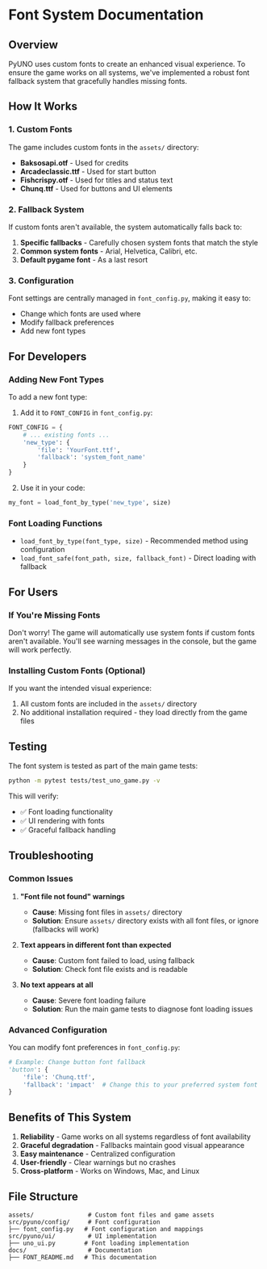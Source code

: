 # Font System Documentation

## Overview

PyUNO uses custom fonts to create an enhanced visual experience. To ensure the game works on all systems, we've implemented a robust font fallback system that gracefully handles missing fonts.

## How It Works

### 1. Custom Fonts
The game includes custom fonts in the `assets/` directory:
- **Baksosapi.otf** - Used for credits
- **Arcadeclassic.ttf** - Used for start button
- **Fishcrispy.otf** - Used for titles and status text
- **Chunq.ttf** - Used for buttons and UI elements

### 2. Fallback System
If custom fonts aren't available, the system automatically falls back to:
1. **Specific fallbacks** - Carefully chosen system fonts that match the style
2. **Common system fonts** - Arial, Helvetica, Calibri, etc.
3. **Default pygame font** - As a last resort

### 3. Configuration
Font settings are centrally managed in `font_config.py`, making it easy to:
- Change which fonts are used where
- Modify fallback preferences
- Add new font types

## For Developers

### Adding New Font Types
To add a new font type:

1. Add it to `FONT_CONFIG` in `font_config.py`:
```python
FONT_CONFIG = {
    # ... existing fonts ...
    'new_type': {
        'file': 'YourFont.ttf',
        'fallback': 'system_font_name'
    }
}
```

2. Use it in your code:
```python
my_font = load_font_by_type('new_type', size)
```

### Font Loading Functions
- `load_font_by_type(font_type, size)` - Recommended method using configuration
- `load_font_safe(font_path, size, fallback_font)` - Direct loading with fallback

## For Users

### If You're Missing Fonts
Don't worry! The game will automatically use system fonts if custom fonts aren't available. You'll see warning messages in the console, but the game will work perfectly.

### Installing Custom Fonts (Optional)
If you want the intended visual experience:
1. All custom fonts are included in the `assets/` directory
2. No additional installation required - they load directly from the game files

## Testing

The font system is tested as part of the main game tests:
```bash
python -m pytest tests/test_uno_game.py -v
```

This will verify:
- ✅ Font loading functionality
- ✅ UI rendering with fonts
- ✅ Graceful fallback handling

## Troubleshooting

### Common Issues

1. **"Font file not found" warnings**
   - **Cause**: Missing font files in `assets/` directory
   - **Solution**: Ensure `assets/` directory exists with all font files, or ignore (fallbacks will work)

2. **Text appears in different font than expected**
   - **Cause**: Custom font failed to load, using fallback
   - **Solution**: Check font file exists and is readable

3. **No text appears at all**
   - **Cause**: Severe font loading failure
   - **Solution**: Run the main game tests to diagnose font loading issues

### Advanced Configuration

You can modify font preferences in `font_config.py`:

```python
# Example: Change button font fallback
'button': {
    'file': 'Chunq.ttf',
    'fallback': 'impact'  # Change this to your preferred system font
}
```

## Benefits of This System

1. **Reliability** - Game works on all systems regardless of font availability
2. **Graceful degradation** - Fallbacks maintain good visual appearance
3. **Easy maintenance** - Centralized configuration
4. **User-friendly** - Clear warnings but no crashes
5. **Cross-platform** - Works on Windows, Mac, and Linux

## File Structure
```
assets/               # Custom font files and game assets
src/pyuno/config/     # Font configuration
├── font_config.py   # Font configuration and mappings
src/pyuno/ui/         # UI implementation
├── uno_ui.py        # Font loading implementation
docs/                 # Documentation
├── FONT_README.md   # This documentation
``` 